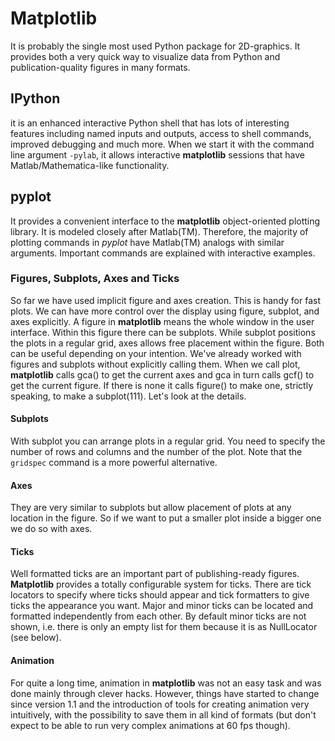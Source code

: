 # Matplotlib

It is probably the single most used Python package for 2D-graphics. It provides both a very quick way to visualize data from Python and publication-quality figures in many formats.

## IPython

it is an enhanced interactive Python shell that has lots of interesting features including named inputs and outputs, access to shell commands, improved debugging and much more. When we start it with the command line argument `-pylab`, it allows interactive **matplotlib** sessions that have Matlab/Mathematica-like functionality.

## pyplot

It provides a convenient interface to the **matplotlib** object-oriented plotting library. It is modeled closely after Matlab(TM). Therefore, the majority of plotting commands in *pyplot* have Matlab(TM) analogs with similar arguments. Important commands are explained with interactive examples.

### Figures, Subplots, Axes and Ticks

So far we have used implicit figure and axes creation. This is handy for fast plots. We can have more control over the display using figure, subplot, and axes explicitly. A figure in **matplotlib** means the whole window in the user interface. Within this figure there can be subplots. While subplot positions the plots in a regular grid, axes allows free placement within the figure. Both can be useful depending on your intention. We've already worked with figures and subplots without explicitly calling them. When we call plot, **matplotlib** calls gca() to get the current axes and gca in turn calls gcf() to get the current figure. If there is none it calls figure() to make one, strictly speaking, to make a subplot(111). Let's look at the details.

#### Subplots

With subplot you can arrange plots in a regular grid. You need to specify the number of rows and columns and the number of the plot. Note that the `gridspec` command is a more powerful alternative.

#### Axes

They are very similar to subplots but allow placement of plots at any location in the figure. So if we want to put a smaller plot inside a bigger one we do so with axes.

#### Ticks

Well formatted ticks are an important part of publishing-ready figures. **Matplotlib** provides a totally configurable system for ticks. There are tick locators to specify where ticks should appear and tick formatters to give ticks the appearance you want. Major and minor ticks can be located and formatted independently from each other. By default minor ticks are not shown, i.e. there is only an empty list for them because it is as NullLocator (see below).

#### Animation

For quite a long time, animation in **matplotlib** was not an easy task and was done mainly through clever hacks. However, things have started to change since version 1.1 and the introduction of tools for creating animation very intuitively, with the possibility to save them in all kind of formats (but don't expect to be able to run very complex animations at 60 fps though).